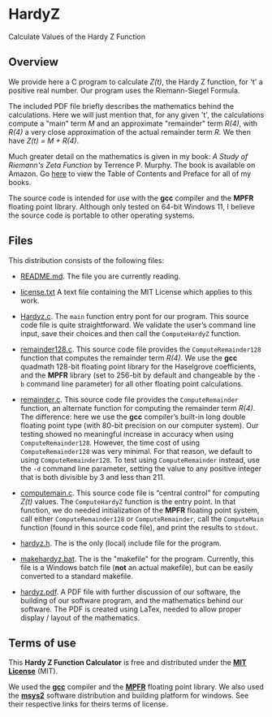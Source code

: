 # HardyZ
Calculate Values of the Hardy Z Function

## Overview

We provide here a C program to calculate *Z(t)*, the Hardy Z function, for 't' a positive real number.  Our program uses 
the Riemann-Siegel Formula.  

The included PDF file briefly describes the mathematics behind the calculations.  Here we will just mention
that, for any given 't', the calculations compute a "main" term *M* and an approximate "remainder" term *R(4)*,
with *R(4)* a very close approximation of the actual remainder term *R*. We then have *Z(t) = M + R(4)*.

Much greater detail on the mathematics is given in my book: 
*A Study of Riemann's Zeta Function* by Terrence P. Murphy.  The book is available on Amazon.  Go [here][website-link] to 
view the Table of Contents and Preface for all of my books.

The source code is intended for use with the **gcc** compiler and the **MPFR** floating point library.  Although only tested on 
64-bit Windows 11, I believe the source code is portable to other operating systems.

## Files

This distribution consists of the following files:

  * [README.md][readme-link]. The file you are currently reading.
  
  * [license.txt][license-link] A text file containing the MIT License which applies to this work.
	
  * [Hardyz.c][hardyz-c-link]. The `main` function entry pont for our program.  This source code file is 
  quite straightforward. We validate the user’s command line input, save their
  choices and then call the `ComputeHardyZ` function.
 
  * [remainder128.c][remainder128-c-link]. This source code file provides the 
  `ComputeRemainder128` function that computes the remainder term *R(4)*.
  We use the **gcc** quadmath 128-bit floating point library for the Haselgrove
  coefficients, and the **MPFR** library (set to 256-bit by default and changeable by the `-b` command line
  parameter) for all other floating point calculations.
 
  * [remainder.c][remainder-c-link]. This source code file provides the 
  `ComputeRemainder` function, an alternate function for computing the remainder term *R(4)*.
  The difference: here we use the **gcc** compiler’s built-in long double floating
  point type (with 80-bit precision on our computer system).
  Our testing showed no meaningful increase in accuracy when using `ComputeRemainder128`.
  However, the time cost of using `ComputeRemainder128` was very minimal. For that reason,
  we default to using `ComputeRemainder128`. To test using `ComputeRemainder` instead, use the `-d`
  command line parameter, setting the value to any positive integer that is both divisible by 3 and less than 211.
 
  * [computemain.c][computemain-c-link]. This source code file is “central control” for computing 
  *Z(t)* values. The `ComputeHardyZ` function is the entry point. In that function, we
  do needed initialization of the **MPFR** floating point system, call either `ComputeRemainder128`
  or `ComputeRemainder`, call the `ComputeMain` function (found in this source code file), and 
  print the results to `stdout`.
  
  * [hardyz.h][hardyz-h-link]. The is the only (local) include file for the program.  
  
  * [makehardyz.bat][makehardyz-bat-link]. The is the "makefile" for the program.  Currently,
  this file is a Windows batch file (**not** an actual makefile), but can be easily converted to 
  a standard makefile.
  
  * [hardyz.pdf][hardyz-pdf-link]. A PDF file with further discussion of our software, the building
  of our software program, and the mathematics behind our software. The PDF is created using LaTex, 
  needed to allow proper display / layout of the mathematics.

## Terms of use

This **Hardy Z Function Calculator** is free and distributed under the
[**MIT License**][license-link] (MIT). 

We used the [**gcc**][gcc-gnu-link] compiler and the [**MPFR**][mpfr-link] floating point library.
We also used the [**msys2**][msys2-link] software distribution and building platform for windows.
See their respective links for theirs terms of license.  

[website-link]:			https://riemann1859.com
[license-link]:			https://github.com/terry98004/HardyZ/blob/master/license.txt
[readme-link]:			https://github.com/terry98004/HardyZ/blob/master/README.md
[hardyz-c-link]:		https://github.com/terry98004/HardyZ/blob/master/hardyz.c
[remainder128-c-link]:	https://github.com/terry98004/HardyZ/blob/master/remainder128.c
[remainder-c-link]:		https://github.com/terry98004/HardyZ/blob/master/remainder.c
[computemain-c-link]:	https://github.com/terry98004/HardyZ/blob/master/computemain.c
[hardyz-h-link]:		https://github.com/terry98004/HardyZ/blob/master/hardyz.h
[makehardyz-bat-link]:	https://github.com/terry98004/HardyZ/blob/master/makehardyz.bat
[hardyz-pdf-link]:		https://github.com/terry98004/HardyZ/blob/master/hardyz.pdf
[mpfr-link]:			https://www.mpfr.org/
[gcc-gnu-link]:			https://gcc.gnu.org/
[msys2-link]:			https://www.msys2.org/
